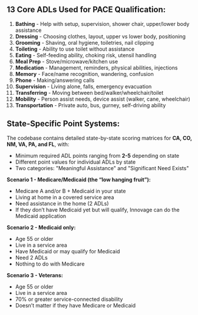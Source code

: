 ## **13 Core ADLs Used for PACE Qualification:**

1. **Bathing** - Help with setup, supervision, shower chair, upper/lower body assistance
2. **Dressing** - Choosing clothes, layout, upper vs lower body, positioning
3. **Grooming** - Shaving, oral hygiene, toiletries, nail clipping
4. **Toileting** - Ability to use toilet without assistance
5. **Eating** - Self-feeding ability, choking risk, utensil handling
6. **Meal Prep** - Stove/microwave/kitchen use
7. **Medication** - Management, reminders, physical abilities, injections
8. **Memory** - Face/name recognition, wandering, confusion
9. **Phone** - Making/answering calls
10. **Supervision** - Living alone, falls, emergency evacuation
11. **Transferring** - Moving between bed/walker/wheelchair/toilet
12. **Mobility** - Person assist needs, device assist (walker, cane, wheelchair)
13. **Transportation** - Private auto, bus, gurney, self-driving ability

## **State-Specific Point Systems:**

The codebase contains detailed state-by-state scoring matrices for **CA, CO, NM, VA, PA, and FL**, with:

- Minimum required ADL points ranging from **2-5** depending on state
- Different point values for individual ADLs by state
- Two categories: "Meaningful Assistance" and "Significant Need Exists"

**Scenario 1 - Medicare/Medicaid (the “low hanging fruit”):**

- Medicare A and/or B + Medicaid in your state
- Living at home in a covered service area
- Need assistance in the home (2 ADLs)
- If they don’t have Medicaid yet but will qualify, Innovage can do the Medicaid application

**Scenario 2 - Medicaid only:**

- Age 55 or older
- Live in a service area
- Have Medicaid or may qualify for Medicaid
- Need 2 ADLs
- Nothing to do with Medicare

**Scenario 3 - Veterans:**

- Age 55 or older
- Live in a service area
- 70% or greater service-connected disability
- Doesn’t matter if they have Medicare or Medicaid